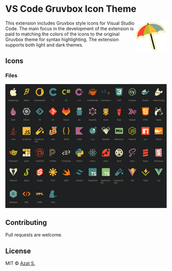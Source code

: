 # VS Code Gruvbox Icon Theme

<img align="right" width="100" height="100" title="PostCSS" src="https://raw.githubusercontent.com/azat-io/vscode-gruvbox-icon-theme/main/assets/logo.png">

This extension includes Gruvbox style icons for Visual Studio Code. The main focus in the development of the extension is paid to matching the colors of the icons to the original Gruvbox theme for syntax highlighting. The extension supports both light and dark themes.

## Icons

### Files

![VS Code Gruvbox files icons](https://raw.githubusercontent.com/azat-io/vscode-gruvbox-icon-theme/main/assets/files.webp)

## Contributing

Pull requests are welcome.

## License

MIT &copy; [Azat S.](https://twitter.com/azat_io)
